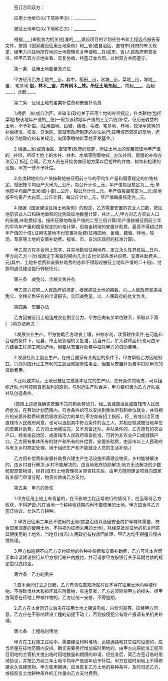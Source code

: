 
 


　　签订合同双方：


　　征用土地单位(以下简称甲方)：___________


　　被征土地单位(以下简称乙方)：___________


　　根据____(审批权力机关)批准的____建设项目的计划任务书和工程选点报告等文件，按照《国家建设征用土地条例》和__省(或自治区、直辖市)政府的有关规定，经甲方向征地所在地的土地管理机关申请和__县(或市、省)人民政府审查批准，经甲乙双方实地查看、反复协商，特签订本合同，以供双方共同遵守。


　　第一条　征用土地数量及方位


　　甲方征用乙方土地共__亩，其中，稻田__亩，水塘__亩，菜地__亩，坡地__亩，
宅基地
__亩，林木__亩，共有树木__株。所征土地东起____，南起____，西起____，北起____。


　　第二条　征用土地的各类补偿费和安置补助费


　　1.根据__省(或自治区、直辖市)政府关于征用土地的补偿规定，各类耕地(包括菜地)按该地年产值的__倍(一般为该耕地年产值的三至六倍)补偿。征用无收益的土地，不予补偿。(征用园地、鱼塘、藕塘、苇塘、宅基地、林地、牧场草原等的补偿标准，按省、自治区、直辖市政府制定的办法执行;征用城市郊区的菜地，还应按当地政府的有关规定，向国家缴纳新菜地开发基金。)


　　2.根据__省(或自治区、直辖市)政府的规定，所征土地上的青苗按该地年产值的__补偿，所征土地上的水井、林木、水塘等附着物按__办法补偿。房屋的补偿办法另订
拆迁
合同。乙方人员在开始协商征地方案以后抢种的作物、树木和抢建的设施，甲方一律不予补偿。


　　3.各类耕地的年产值按耕地被征用前三年的平均年产量和国家规定的价格核定，稻田按平均亩产大米为__公斤，每公斤计价__元，年产值每亩核定为__ 元;旱地按平均亩产玉米(或小麦)__公斤，每公斤计价__元，年产值每亩核定为__元;菜地按平均亩产大白菜__公斤计算，每公斤计价__元，年产值每亩核定为__元。


　　4.根据《国家建设征用土地条例》的规定，乙方需要安置的农业人口数，按征地前农业人口和耕地面积的比例及征地数量计算，共计__人;甲方对乙方农业人口的安置;补助费标准，按所征耕地每亩产值的二至三倍计算(年产值按被征用前三年的平均年产量和国家规定的价格计算，但每亩耕地的安置补助费，最高不得超过其年产值的十倍);征用宅基地不付安置补助费(征用园地、鱼塘、藕塘、林地、牧场、草原等土地的安置补助费，按省、市、自治区政府的标准计算)。


　　甲乙双方在本合同上签字，并实地勘验征用地界、定立永久性界桩后__日内，甲方向乙方一次(或商定于某段时期内几次)支付全部各类补偿费、安置补助费共__元(其中，土地补偿费和安置补助费的总和不得超过被征土地年产值的二十倍)，付款均通过建设银行转帐托付。


　　第三条　减免公、余粮交售任务


　　甲乙双方按照__人民政府的规定，根据被征土地的亩数，向__人民政府呈递减免公、余粮交售任务的申请报告。实际减免量，以__人民政府的批文为准。


　　第四条　安置办法


　　乙方因被征用土地造成农业剩余劳力，甲方应向有关单位联系，采取以下第(　)项办法解决：


　　1.发展农业生产。甲方协助乙方改良土壤，兴修水利，改善耕作条件;在可能和合理的条件下，经县、市土地管理机关批准，适当开荒，扩大耕种面积;也可由甲方结合工程施工帮助造地，但要从安置补助费中扣除甲方的资助费用。


　　2.发展社队工副业生产。在符合国家有关规定的条件下，甲方帮助乙方因地制宜，兴办对国计民生有利的工副业和服务性事业，但要从安置补助费中扣除甲方的资助费用。


　　3.迁队或并队。土地已被征完或基本征完的生产队，在有条件的地方，可以组织迁队;也可按照自愿互利的原则，与附近生产队合并，甲方要积极为乙方迁队或并队创造条件。


　　(按照上述途径确实安置不完的剩余劳动力，经__省或自治区或直辖市人民政府批准，在劳动计划范围内，符合条件的可以安排到集体所有制单位就业，并将相应的安置补助费转拨给吸收劳动力的单位;甲方如有招工指标，经__省或自治区或直辖市人民政府同意，也可以选招其中符合条件的当工人，并相应核减被征地单位的安置补助费。乙方的土地被征完，又不具备迁队、并队条件的，乙方原有的农业户口，经省或自治区、或直辖市人民政府审查批准，可转为非农业户口或城镇户口，乙方原有集体所有的财产和所有的补偿费、安置补助费，由县市以上人民政府与有关乡村商定处理，用于组织生产和不能就业人员的生活补助。)


　　乙方用补偿费和安置补助费兴建生产生活设施所需建设物资，乡村能够解决的，由乡村自行解决;乡村不能解决的，由当地政府协助解决;地方无法解决的少数统配部管物资，经县(或市)土地管理机关审查核实后，由甲方随同建设项目向国家有关部门申请分配，物资价款由乙方支付。


　　第五条　甲方的责任


　　1.甲方征用土地上有青苗的，在不影响工程正常进行的情况下，应当等待乙方收获，不得铲毁;凡在当地一个耕种收获期内尚不要使用的土地，甲方应当与乙方签订协议，允许乙方耕种。


　　2.甲方已征用二年还不使用的土地(铁路沿线以及因安全防护等特殊需要，符合国家规定的留用土地，不得视为征而未用的土地)，除经原批准征地的机关同意延期使用的土地外，当地县(或市)人民政府有权收回处理，甲乙方均不得擅自侵占或处理。


　　3.甲方如逾期不向乙方支付征地的各种补偿费和安置补助费，乙方可凭本合同正本申请建设银行从甲方银行帐户内拨付，并可请求甲方按银行关于延期付款的规定偿付违约金。


　　第六条　乙方的责任


　　1.自本合同订立之日起，乙方有责任告知所属村民不得在征用土地内种植作物，不得砍伐林木和损坏其它附着物，有违反者，乙方必须赔偿甲方的损失。经甲方同意在征地上种植作物的，乙方应统一安排，不得逾期。


　　2.乙方在本合同订立后需在征用土地上架设电线、兴修沟渠等，应经甲方同意，乙方应在不影响建设工程的前提下动工，否则按侵犯公有财产报请有关机关处理。


　　第七条　工程临时用地


　　甲方在工程施工过程中，需要建设材料堆场、运输通路和其它临时设施的，应当尽量在征地范围内安排。确实需要另行增加临时用地的，由甲方向原批准工程项目用地的主管机关提出临时用地数量和期限的申请，经批准后，同乙方签订临时用地协议，并按乙方前三年土地平均年产值逐年给予补偿。甲方在临时用地上不得修建永久性建筑物。甲方使用期满，应当恢复乙方土地的耕种条件，及时归还乙方，或按恢复土地耕种条件的工作量向乙方支付费用。




 


 

 
 
 
 
 
  


  
 

  


  


  
 
 
 
 

